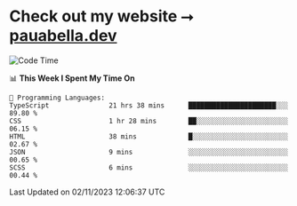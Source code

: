# Check out my website ⭢ [pauabella.dev](https://pauabella.dev)

<!--START_SECTION:waka-->
![Code Time](http://img.shields.io/badge/Code%20Time-2%2C630%20hrs%205%20mins-blue)

📊 **This Week I Spent My Time On** 

```text
💬 Programming Languages: 
TypeScript               21 hrs 38 mins      ██████████████████████░░░   89.80 % 
CSS                      1 hr 28 mins        ██░░░░░░░░░░░░░░░░░░░░░░░   06.15 % 
HTML                     38 mins             █░░░░░░░░░░░░░░░░░░░░░░░░   02.67 % 
JSON                     9 mins              ░░░░░░░░░░░░░░░░░░░░░░░░░   00.65 % 
SCSS                     6 mins              ░░░░░░░░░░░░░░░░░░░░░░░░░   00.44 % 
```


 Last Updated on 02/11/2023 12:06:37 UTC
<!--END_SECTION:waka-->
